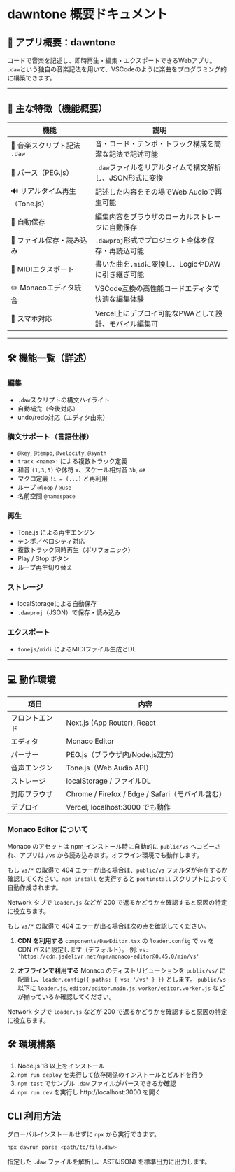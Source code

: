 
# dawntone 概要ドキュメント

## 🎵 アプリ概要：**dawntone**

コードで音楽を記述し、即時再生・編集・エクスポートできるWebアプリ。  
`.daw`という独自の音楽記法を用いて、VSCodeのように楽曲をプログラミング的に構築できます。

---

## 🧩 主な特徴（機能概要）

| 機能 | 説明 |
|------|------|
| 🎹 音楽スクリプト記法 `.daw` | 音・コード・テンポ・トラック構成を簡潔な記法で記述可能 |
| 🧠 パース（PEG.js） | `.daw`ファイルをリアルタイムで構文解析し、JSON形式に変換 |
| 🔊 リアルタイム再生（Tone.js） | 記述した内容をその場でWeb Audioで再生可能 |
| 💾 自動保存 | 編集内容をブラウザのローカルストレージに自動保存 |
| 📂 ファイル保存・読み込み | `.dawproj`形式でプロジェクト全体を保存・再読込可能 |
| 🎼 MIDIエクスポート | 書いた曲を`.mid`に変換し、LogicやDAWに引き継ぎ可能 |
| ✏️ Monacoエディタ統合 | VSCode互換の高性能コードエディタで快適な編集体験 |
| 📱 スマホ対応 | Vercel上にデプロイ可能なPWAとして設計、モバイル編集可 |

---

## 🛠 機能一覧（詳述）

### 編集
- `.daw`スクリプトの構文ハイライト
- 自動補完（今後対応）
- undo/redo対応（エディタ由来）

### 構文サポート（言語仕様）
- `@key`, `@tempo`, `@velocity`, `@synth`
- `track <name>:` による複数トラック定義
- 和音 `(1,3,5)` や休符 `x`、スケール相対音 `3b`, `4#`
- マクロ定義 `!i = (...)` と再利用
- ループ `@loop` / `@use`
- 名前空間 `@namespace`

### 再生
- Tone.js による再生エンジン
- テンポ／ベロシティ対応
- 複数トラック同時再生（ポリフォニック）
- Play / Stop ボタン
- ループ再生切り替え

### ストレージ
- localStorageによる自動保存
- `.dawproj`（JSON）で保存・読み込み

### エクスポート
- `tonejs/midi` によるMIDIファイル生成とDL

---

## 💻 動作環境

| 項目 | 内容 |
|------|------|
| フロントエンド | Next.js (App Router), React |
| エディタ | Monaco Editor |
| パーサー | PEG.js（ブラウザ内/Node.js双方） |
| 音声エンジン | Tone.js（Web Audio API） |
| ストレージ | localStorage / ファイルDL |
| 対応ブラウザ | Chrome / Firefox / Edge / Safari（モバイル含む） |
| デプロイ | Vercel, localhost:3000 でも動作 |

### Monaco Editor について

Monaco のアセットは npm インストール時に自動的に `public/vs` へコピーされ、アプリは `/vs` から読み込みます。オフライン環境でも動作します。

もし `vs/*` の取得で 404 エラーが出る場合は、`public/vs` フォルダが存在するか確認してください。`npm install` を実行すると `postinstall` スクリプトによって自動作成されます。

Network タブで `loader.js` などが 200 で返るかどうかを確認すると原因の特定に役立ちます。

もし `vs/*` の取得で 404 エラーが出る場合は次の点を確認してください。

1. **CDN を利用する**
   `components/DawEditor.tsx` の `loader.config` で `vs` を CDN パスに設定します（デフォルト）。
   例: `vs: 'https://cdn.jsdelivr.net/npm/monaco-editor@0.45.0/min/vs'`

2. **オフラインで利用する**
   Monaco のディストリビューションを `public/vs/` に配置し、`loader.config({ paths: { vs: '/vs' } })` とします。
   `public/vs` 以下に `loader.js`, `editor/editor.main.js`, `worker/editor.worker.js` などが揃っているか確認してください。

Network タブで `loader.js` などが 200 で返るかどうかを確認すると原因の特定に役立ちます。


## 🛠 環境構築

1. Node.js 18 以上をインストール
2. `npm run deploy` を実行して依存関係のインストールとビルドを行う
3. `npm test` でサンプル `.daw` ファイルがパースできるか確認
4. `npm run dev` を実行し http://localhost:3000 を開く

## CLI 利用方法

グローバルインストールせずに `npx` から実行できます。

```bash
npx dawrun parse <path/to/file.daw>
```

指定した `.daw` ファイルを解析し、AST(JSON) を標準出力に出力します。

